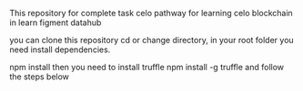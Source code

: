 This repository for complete task celo pathway for learning celo blockchain in learn figment  datahub

you can clone this repository
cd or change directory, in your root folder you need install dependencies.

npm install
then you need to install truffle
npm install -g truffle
and follow the steps below